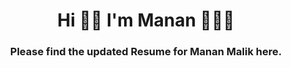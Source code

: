 <h1 align="center">Hi 👋🏻 I'm Manan 👨🏻‍💻</h1>
<h3 align="center">Please find the updated Resume for Manan Malik here.</h3>
